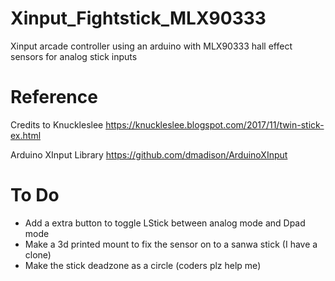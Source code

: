 # Xinput_Fightstick_MLX90333
Xinput arcade controller using an arduino with MLX90333 hall effect sensors for analog stick inputs

# Reference
Credits to Knuckleslee
https://knuckleslee.blogspot.com/2017/11/twin-stick-ex.html

Arduino XInput Library
https://github.com/dmadison/ArduinoXInput

# To Do
- Add a extra button to toggle LStick between analog mode and Dpad mode
- Make a 3d printed mount to fix the sensor on to a sanwa stick (I have a clone)
- Make the stick deadzone as a circle (coders plz help me)
